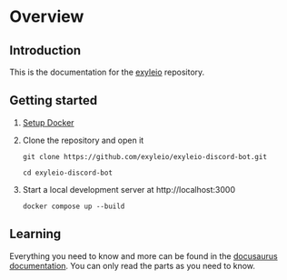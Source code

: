 # Overview

## Introduction

This is the documentation for the
[exyleio](https://github.com/exyleio/exyleio)
repository.

## Getting started

1. [Setup Docker](/docs/contribution-guides/developers/docker)

2. Clone the repository and open it

   ```
   git clone https://github.com/exyleio/exyleio-discord-bot.git
   ```

   ```
   cd exyleio-discord-bot
   ```

3. Start a local development server at http://localhost:3000

   ```
   docker compose up --build
   ```

## Learning

Everything you need to know and more can be found in the
[docusaurus documentation](https://docusaurus.io/docs/next). You can only read
the parts as you need to know.
